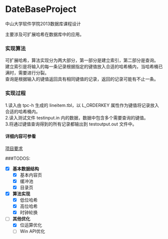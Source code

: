 # DateBaseProject
中山大学软件学院2013数据库课程设计

主要涉及可扩展哈希在数据库中的应用。

### 实现算法
可扩展哈希，算法实现分为两大部分，第一部分是建立索引，第二部分是查询。<br>
建立索引是将输入的每一条记录根据指定的键值放入合适的哈希桶内，当哈希桶已满时，需要进行分裂。<br>
查询是根据输入的键值返回具有相同键值的记录，返回的记录可能有不止一条。<br>

### 实现过程
1.读入由 tpc-h 生成的 lineitem.tbl，以 L_ORDERKEY 属性作为键值将记录放入合适的哈希桶内。<br>
2.读入测试文件 testinput.in 内的数据，数据中包含多个需要查询的键值。<br>
3.将通过键值查询得到的所有记录都输出到 testoutput.out 文件中。<br>

#### 详细内容可参看
[项目要求](https://github.com/ValenW/DateBaseProject/blob/master/课程设计.pdf)

###TODOS:
- [x] **基本数据结构**
    - [x] 基本内容页
    - [x] 缓冲池
    - [x] 目录页
- [x] **算法实现**
    - [x] 低位哈希
    - [x] 高位哈希
    - [x] 时钟轮换
- [ ] **其他优化**
    - [x] 位运算优化
    - [ ] Win API优化

